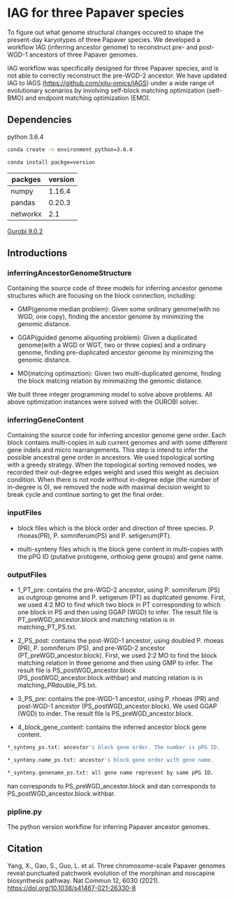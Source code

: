 # IAG for three Papaver species
To figure out what genome structural changes occured to shape the present-day karyotypes of three Papaver species. We developed a workflow IAG (inferring ancestor genome) to reconstruct pre- and post-WGD-1 ancestors of three Papaver genomes. 

IAG workflow was specifically designed for three Papaver species, and is not able to correctly reconstruct the pre-WGD-2 ancestor. We have updated IAG to IAGS (https://github.com/xjtu-omics/IAGS) under a wide range of evolutionary scenarios by involving self-block matching optimization (self-BMO) and endpoint matching optimization (EMO).  

## Dependencies
python 3.6.4
```Bash
conda create -n environment python=3.6.4
```
```Bash
conda install packge=version
```
packges  | version|
--------- | --------|
numpy  | 1.16.4 |
pandas  | 0.20.3 |
networkx | 2.1 |

[Gurobi 9.0.2](https://www.gurobi.com)

## Introductions

### inferringAncestorGenomeStructure
Containing the source code of three models for inferring ancestor genome structures which are focusing on the block connection, including:

* GMP(genome median problem): Given some ordinary genome(with no WGD, one copy), finding the ancestor genome by minimizing the genomic distance.

* GGAP(guided genome aliquoting problem): Given a duplicated genome(with a WGD or WGT, two or three copies) and a ordinary genome, finding pre-duplicated ancestor genome by minimizing the genomic distance.

* MO(matcing optimaztion): Given two multi-duplicated genome, finding the block matcing relation by minimaizing the genomic distance.

We built three integer programming model to solve above problems. All above optimization instances were solved with the GUROBI solver.

### inferringGeneContent
Containing the source code for inferring ancestor genome gene order. Each block contains multi-copies in sub current genomes and with some different gene indels and micro rearrangements. This step is intend to infer the possible ancestral gene order in ancestors. We used topological sorting with a greedy strategy. When the topological sorting removed nodes, we recorded their out-degree edges weight and used this weight as decision condition. When there is not node without in-degree edge (the number of in-degree is 0), we removed the node with maximal decision weight to break cycle and continue sorting to get the final order.

### inputFiles

* block files which is the block order and direction of three species. P. rhoeas(PR), P. somniferum(PS) and P. setigerum(PT).

* multi-synteny files which is the block gene content in multi-copies with the pPG ID (putative protogene, ortholog gene groups) and gene name.

### outputFiles

* 1_PT_pre: contains the pre-WGD-2 ancestor, using P. somniferum (PS) as outgroup genome and P. setigerum (PT) as duplicated genome. First, we used 4:2 MO to find which two block in PT corresponding to which one block in PS and then using GGAP (WGD) to infer. The result file is PT_preWGD_ancestor.block and matching relation is in matching_PT_PS.txt.
* 2_PS_post: contains the post-WGD-1 ancestor, using doubled P. rhoeas (PR), P. somniferum (PS), and pre-WGD-2 ancestor (PT_preWGD_ancestor.block). First, we used 2:2 MO to find the block matching relation in three genome and then using GMP to infer. The result file is PS_postWGD_ancestor.block (PS_postWGD_ancestor.block.withbar) and matcing relation is in matching_PRdouble_PS.txt.

* 3_PS_pre: contains the pre-WGD-1 ancestor, using P. rhoeas (PR) and post-WGD-1 ancestor (PS_postWGD_ancestor.block). We used GGAP (WGD) to inder. The result file is PS_preWGD_ancestor.block.

* 4_block_gene_content: contains the inferred ancestor block gene content. 
```Bash
*_synteny_ps.txt: ancestor's block gene order. The number is pPG ID.
```
```Bash
*_synteny.name_ps.txt: ancestor's block gene order with gene name.
```
```Bash
*_synteny.genename_ps.txt: all gene name represent by same pPG ID.
```
han corresponds to PS_preWGD_ancestor.block and dan corresponds to PS_postWGD_ancestor.block.withbar.

### pipline.py
The python version workflow for inferring Papaver ancestor genomes.

## Citation
Yang, X., Gao, S., Guo, L. et al. Three chromosome-scale Papaver genomes reveal punctuated patchwork evolution of the morphinan and noscapine biosynthesis pathway. Nat Commun 12, 6030 (2021). https://doi.org/10.1038/s41467-021-26330-8
